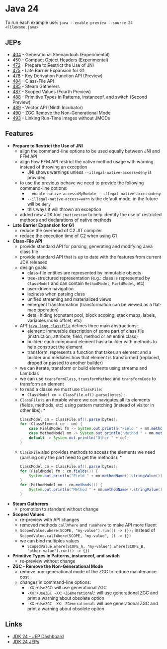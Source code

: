 # Java 24

To run each example use: `java --enable-preview --source 24 <FileName.java>`

## JEPs

* [404](https://openjdk.org/jeps/404) - Generational Shenandoah (Experimental)
* [450](https://openjdk.org/jeps/450) - Compact Object Headers (Experimental)
* [472](https://openjdk.org/jeps/472) - Prepare to Restrict the Use of JNI
* [475](https://openjdk.org/jeps/475) - Late Barrier Expansion for G1
* [478](https://openjdk.org/jeps/478) - Key Derivation Function API (Preview)
* [484](https://openjdk.org/jeps/484) - Class-File API
* [485](https://openjdk.org/jeps/485) - Steam Gatherers
* [487](https://openjdk.org/jeps/487) - Scoped Values (Fourth Preview)
* [488](https://openjdk.org/jeps/488) - Primitive Types in Patterns, instanceof, and switch (Second Preview)
* [489](https://openjdk.org/jeps/489) - Vector API (Ninth Incubator)
* [490](https://openjdk.org/jeps/490) - ZGC Remove the Non-Generational Mode
* [493](https://openjdk.org/jeps/493) - Linking Run-Time Images without JMODs

## Features

* **Prepare to Restrict the Use of JNI**
    * align the command-line options to be used equally between JNI and FFM API
    * align how FFM API restrict the native method usage with warning instead of throwing an exception
        * JNI shows warnings unless `--illegal-native-access=deny` is provided
    * to use the previous behave we need to provide the following command-line options:
        * `--enable-native-access=MyModule --illegal-native-access=deny`
        * `--illegal-native-access=warn` is the default mode, in the future will be `deny`
        * this ways it will thrown an exception
    * added new JDK tool `jnativescan` to help identify the use of restricted methods and declarations of native methods
* **Late Barrier Expansion for G1**
    * reduce the overhead of C2 JIT compiler
    * reduce the execution time of C2 when using G1
* **Class-File API**
    * provide standard API for parsing, generating and modifying Java class file
    * provide standard API that is up to date with the features from current JDK released
    * design goals:
        * class-file entities are represented by immutable objects
        * tree-structured representation (e.g.: class is represented by `ClassModel` and can contain `MethodModel`, `FieldModel`, etc)
        * user-driven navigation
        * laziness when parsing class
        * unified streaming and materialized views
        * emergent transformation (transformation can be viewed as a flat-map operation)
        * detail hiding (constant pool, block scoping, stack maps, labels, variables index offset, etc)
    * API [`java.lang.classfile`](https://download.java.net/java/early_access/jdk24/docs/api/java.base/java/lang/classfile/package-summary.html) defines three main abstractions:
        * element: immutable description of some part of class file (instruction, attribute, field, method or an entire class)
        * builder: each compound element has a builder with methods to help construct the element
        * transform: represents a function that takes an element and a builder and mediates how that element is transformed (replaced, droped or passed to another builder)
    * we can iterate, transform or build elements using streams and Lambdas
    * we can use `transformClass`, `transformMethod` and `transformCode` to transform an element
    * to read a classe we must use `ClassFile`:
        * `ClassModel cm = ClassFile.of().parse(bytes);`
    * `ClassFile` is an iterable where we can navigates all its elements (fields, methods, etc) using pattern matching (instead of visitor in other libs):
        *
        ```java
        ClassModel cm = ClassFile.of().parse(bytes);
        for (ClassElement ce : cm) {
            case FieldModel fm -> System.out.println("Field " + mm.methodName().stringValue());
            case MethodModel mm -> System.out.println("Method " + mm.methodName().stringValue());
            default -> System.out.println("Other " + ce);
        }
        ```
    * `ClassFile` also provides methods to access the elements we need (parsing only the part need to get the methods):
        *
        ```java
        ClassModel cm = ClassFile.of().parse(bytes);
        for (FieldModel fm : cm.fields()) {
            System.out.println("Field " + mm.methodName().stringValue());
        }
        for (MethodModel mm : cm.methods()) {
            System.out.println("Method " + mm.methodName().stringValue());
        }
        ```
* **Steam Gatherers**
    * promotion to standard without change
* **Scoped Values**
    * re-preview with API changes
    * removed methods `callWhere` and `runWhere` to make API more fluent
    * `ScopedValue.where(SCOPE, "my-value").run(() -> {});` instead of `ScopedValue.callWhere(SCOPE, "my-value", () -> {})`
    * we can bind multiples values
        * `ScopedValue.where(SCOPE_A, "my-value").where(SCOPE_B, "other-value").run(() -> {})`
* **Primitive Types in Patterns, instanceof, and switch**
    * re-preview without change
* **ZGC - Remove the Non-Generational Mode**
    * remove non-generational mode of the ZGC to reduce maintenance cost
    * changes in command-line options:
        * `-XX:+UseZGC`: will use generational ZGC
        * `-XX:+UseZGC -XX:+ZGenerational`: will use generational ZGC and print a warning about obsolete option
        * `-XX:+UseZGC -XX:-ZGenerational`: will use generational ZGC and print a warning about obsolete option

## Links

* [JDK 24 - JEP Dashboard](https://bugs.openjdk.org/secure/Dashboard.jspa?selectPageId=22701)
* [JDK 24 JEPs](https://openjdk.org/projects/jdk/24/)

